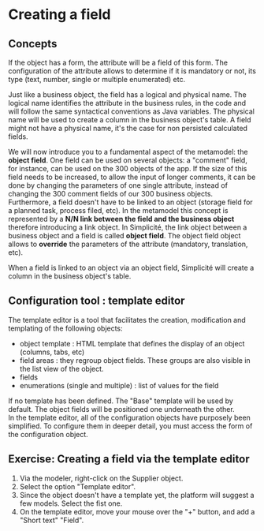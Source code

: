 Creating a field
====================

Concepts
---------------------------

If the object has a form, the attribute will be a field of this form. The configuration of the attribute allows to determine if it is mandatory or not, its type (text, number, single or multiple enumerated) etc.

Just like a business object, the field has a logical and physical name. The logical name identifies the attribute in the business rules, in the code and will follow the same syntactical conventions as Java variables. The physical name will be used to create a column in the business object's table. A field might not have a physical name, it's the case for non persisted calculated fields.

We will now introduce you to a fundamental aspect of the metamodel: the **object field**. One field can be used on several objects: a "comment" field, for instance, can be used on the 300 objects of the app. If the size of this field needs to be increased, to allow the input of longer comments, it can be done by changing the parameters of one single attribute, instead of changing the 300 comment fields of our 300 business objects. Furthermore, a field doesn't have to be linked to an object (storage field for a planned task, process filed, etc). In the metamodel this concept is represented by a **N/N link between the field and the business object** therefore introducing a link object. In Simplicité, the link object between a business object and a field is called **object field**. The object field object allows to **override** the parameters of the attribute (mandatory, translation, etc).

When a field is linked to an object via an object field, Simplicité will create a column in the business object's table.

Configuration tool : template editor
---------------------------

The template editor is a tool that facilitates the creation, modification and templating of the following objects:
- object template : HTML template that defines the display of an object (columns, tabs, etc)
- field areas : they regroup object fields. These groups are also visible in the list view of the object.
- fields
- enumerations (single and multiple) : list of values for the field

<div class="warning">If no template has been defined. The "Base" template will be used by default. The object fields will be positioned one underneath the other.</div>
In the template editor, all of the configuration objects have purposely been simplified. To configure them in deeper detail, you must access the form of the configuration object.

Exercise: Creating a field via the template editor
---------------------------

1. Via the modeler, right-click on the Supplier object.
2. Select the option "Template editor".
3. Since the object doesn't have a template yet, the platform will suggest a few models. Select the fist one.
4. On the template editor, move your mouse over the "+" button, and add a "Short text" "Field".